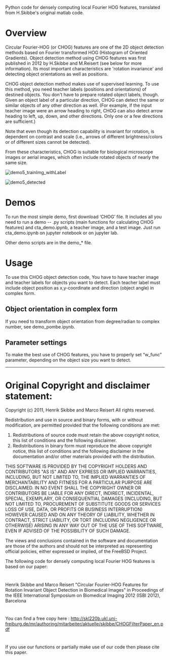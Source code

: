 Python code for densely computing local Fourier HOG features, translated from H.Skibbe's original matlab code.


# Overview
Circular Fourier-HOG (or CHOG) features are one of the 2D object detection methods based on Fourier transformed HOG (Histogram of Oriented Gradients). Object detection method using CHOG features was first published in 2012 by H.Skibbe and M.Reisert (see below for more information). Its most important characteristics are 'rotation invariance' and detecting object orientations as well as positions.

CHOG object detection method makes use of supervised learning. To use this method, you need teacher labels (positions and orientations) of destined objects.
You don't have to prepare rotated object labels, though. Given an object label of a particular direction, CHOG can detect the same or similar objects of any other direction as well. (For example, if the input teacher image were an arrow heading to right, CHOG can also detect arrow heading to left, up, down, and other directions. Only one or a few directions are sufficient.) 

Note that even though its detection capability is invariant for rotation, is dependent on contrast and scale (i.e., arrows of different brightness/colors or of different sizes cannot be detected).

From these characteristics, CHOG is suitable for biological microscope images or aerial images, which often include rotated objects of nearly the same size.

![demo5_trainImg_withLabel](https://user-images.githubusercontent.com/63389728/103191964-4f19cb80-491a-11eb-9c9d-8d841a4b991d.png)


![demo5_detected](https://user-images.githubusercontent.com/63389728/103192180-18908080-491b-11eb-85f3-fa657fc931ff.png)



# Demos

To run the most simple demo, first download ‘CHOG’ file. It includes all you need to run a demo -- .py scripts (main functions for calculating CHOG features) and cta_demo.ipynb, a teacher image, and a test image.
Just run cta_demo.ipynb on jupyter notebook or on jupyter lab.

Other demo scripts are in the demo_* file.


# Usage

To use this CHOG object detection code, You  have to have teacher image and teacher labels for objects you want to detect. Each teacher label must include object position as x,y-coordinate and direction (object angle) in complex form.


## Object orientation in complex form
If you need to transform object orientation from degree/radian to complex number, see demo_pombe.ipynb.


## Parameter settings
To make the best use of CHOG features, you have to properly set “w_func” parameter, depending on the object size you want to detect.



---------------------
# Original Copyright and disclaimer statement:
Copyright (c) 2011, Henrik Skibbe and Marco Reisert
All rights reserved.

Redistribution and use in source and binary forms, with or without
modification, are permitted provided that the following conditions are met: 

1. Redistributions of source code must retain the above copyright notice, this
   list of conditions and the following disclaimer. 
2. Redistributions in binary form must reproduce the above copyright notice,
   this list of conditions and the following disclaimer in the documentation
   and/or other materials provided with the distribution. 

THIS SOFTWARE IS PROVIDED BY THE COPYRIGHT HOLDERS AND CONTRIBUTORS "AS IS" AND
ANY EXPRESS OR IMPLIED WARRANTIES, INCLUDING, BUT NOT LIMITED TO, THE IMPLIED
WARRANTIES OF MERCHANTABILITY AND FITNESS FOR A PARTICULAR PURPOSE ARE
DISCLAIMED. IN NO EVENT SHALL THE COPYRIGHT OWNER OR CONTRIBUTORS BE LIABLE FOR
ANY DIRECT, INDIRECT, INCIDENTAL, SPECIAL, EXEMPLARY, OR CONSEQUENTIAL DAMAGES
(INCLUDING, BUT NOT LIMITED TO, PROCUREMENT OF SUBSTITUTE GOODS OR SERVICES 
LOSS OF USE, DATA, OR PROFITS  OR BUSINESS INTERRUPTION) HOWEVER CAUSED AND
ON ANY THEORY OF LIABILITY, WHETHER IN CONTRACT, STRICT LIABILITY, OR TORT
(INCLUDING NEGLIGENCE OR OTHERWISE) ARISING IN ANY WAY OUT OF THE USE OF THIS
SOFTWARE, EVEN IF ADVISED OF THE POSSIBILITY OF SUCH DAMAGE.


The views and conclusions contained in the software and documentation are those
of the authors and should not be interpreted as representing official policies, 
either expressed or implied, of the FreeBSD Project.

The following code for densely computing local Fourier HOG features
is based on our paper: 
#
Henrik Skibbe and Marco Reisert 
"Circular Fourier-HOG Features for Rotation Invariant Object Detection in Biomedical Images"
in Proceedings of the IEEE International Symposium on Biomedical Imaging 2012 (ISBI 2012), Barcelona 
#
You can find a free copy here :
http://skl220b.ukl.uni-freiburg.de/mr/authoring/mitarbeiter/aktuelle/skibbe/CHOGFilterPaper_en.pdf
#
If you use our functions or partially make use of our code then please cite this paper.


